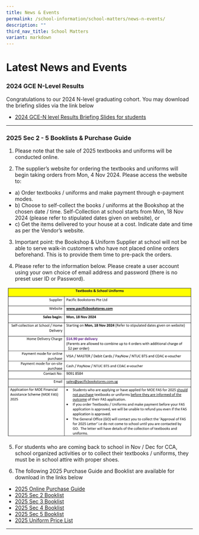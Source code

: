 ```yaml
---
title: News & Events
permalink: /school-information/school-matters/news-n-events/
description: ""
third_nav_title: School Matters
variant: markdown
---
```

# Latest News and Events

### 2024 GCE N-Level Results
Congratulations to our 2024 N-level graduating cohort. You may download the briefing slides via the link below
* [2024 GCE-N level Results Briefing Slides for students](/files/Level%20Matters/S4n5/2024_N_Results_Release_Student_Information.pdf)
<hr>

### 2025 Sec 2 - 5 Booklists &amp; Purchase Guide


1. Please note that the sale of 2025 textbooks and uniforms will be conducted online.

2. The supplier’s website for ordering the textbooks and uniforms will begin taking orders from Mon, 4 Nov 2024. Please access the website to: 
* a)	Order textbooks / uniforms and make payment through e-payment modes. 
* b)	Choose to self-collect the books / uniforms at the Bookshop at the chosen date / time. Self-Collection at school starts from Mon, 18 Nov 2024 (please refer to stipulated dates given on website), or 
* c)	Get the items delivered to your house at a cost.  Indicate date and time as per the Vendor’s website.

3. Important point: the Bookshop &amp; Uniform Supplier at school will not be able to serve walk-in customers who have not placed online orders beforehand.  This is to provide them time to pre-pack the orders. 

4. Please refer to the information below. Please create a user account using your own choice of email address and password (there is no preset user ID or Password).

![Online Purchase Instructions](/images/School%20Information/Booklist%20and%20Uniform/2025_Online_purchase_Instructions.jpg)

5.	For students who are coming back to school in Nov / Dec for CCA, school organized activities or to collect their textbooks / uniforms, they must be in school attire with proper shoes.

6. The following 2025 Purchase Guide and Booklist are available for download in the links below
* [2025 Online Purchase Guide](/files/Book%20Lists/2025/Online_Purchase_Guide.pdf)
* [2025 Sec 2 Booklist](/files/Book%20Lists/2025/S2_Booklist_2025.pdf)
* [2025 Sec 3 Booklist](/files/Book%20Lists/2025/S3_Booklist_2025.pdf)
* [2025 Sec 4 Booklist](/files/Book%20Lists/2025/S4_Booklist_2025.pdf)
* [2025 Sec 5 Booklist](/files/Book%20Lists/2025/S5_Booklist_2025.pdf)
* [2025 Uniform Price List](/files/Book%20Lists/2025/Bowen_Sec_Uniform_Price_List.pdf)



<hr>